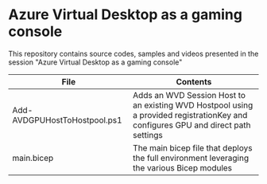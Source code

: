 #  Azure Virtual Desktop as a gaming console
This repository contains source codes, samples and videos presented in the session "Azure Virtual Desktop as a gaming console"

File | Contents
------------ | -------------
Add-AVDGPUHostToHostpool.ps1 | Adds an WVD Session Host to an existing WVD Hostpool using a provided registrationKey and configures GPU and direct path settings
main.bicep | The main bicep file that deploys the full environment leveraging the various Bicep modules
